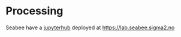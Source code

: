 # Processing

Seabee have a [jupyterhub](https://jupyter.org/hub) deployed at https://lab.seabee.sigma2.no
